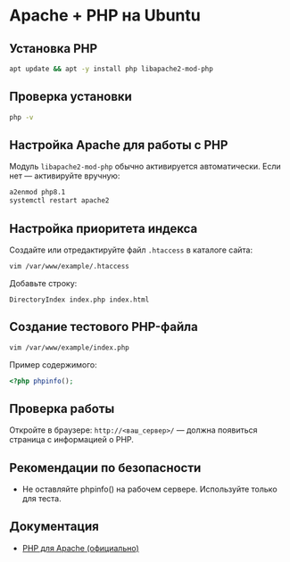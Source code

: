 # Apache + PHP на Ubuntu

## Установка PHP
```bash
apt update && apt -y install php libapache2-mod-php
```

## Проверка установки
```bash
php -v
```

## Настройка Apache для работы с PHP
Модуль `libapache2-mod-php` обычно активируется автоматически. Если нет — активируйте вручную:
```bash
a2enmod php8.1
systemctl restart apache2
```

## Настройка приоритета индекса
Создайте или отредактируйте файл `.htaccess` в каталоге сайта:
```bash
vim /var/www/example/.htaccess
```
Добавьте строку:
```
DirectoryIndex index.php index.html
```

## Создание тестового PHP-файла
```bash
vim /var/www/example/index.php
```
Пример содержимого:
```php
<?php phpinfo();
```

## Проверка работы
Откройте в браузере: `http://<ваш_сервер>/` — должна появиться страница с информацией о PHP.

## Рекомендации по безопасности
- Не оставляйте phpinfo() на рабочем сервере. Используйте только для теста.

## Документация
- [PHP для Apache (официально)](https://www.php.net/manual/ru/install.unix.apache2.php)




